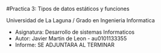 #Practica 3: Tipos de datos estáticos y funciones

Universidad de La Laguna / Grado en Ingenieria Informatica
* Asignatura: Desarrollo de sistemas Informaticos
* Autor: Javier Martin de Leon - au0101133355
* Informe: SE ADJUNTARA AL TERMINAR